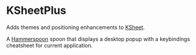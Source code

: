 # KSheetPlus
Adds themes and positioning enhancements to [KSheet](https://github.com/Hammerspoon/Spoons/raw/master/Spoons/KSheetPlus.spoon.zip).

A [Hammerspoon](https://github.com/Hammerspoon/Spoons/) spoon that displays a desktop popup with a keybindings cheatsheet for current application. 
